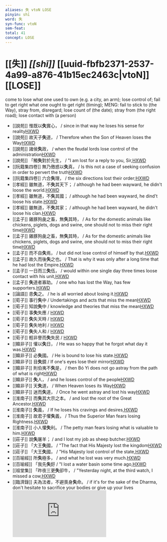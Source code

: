 ```yaml
---
aliases: 失 vtoN LOSE
pinyin: shī
word: 失
syn-func: vtoN
sem-feat: 
total: 41
concept: LOSE 
---
```

# [[失]] *[[shī]]*  [[uuid-fbfb2371-2537-4a99-a876-41b15ec2463c|vtoN]] [[LOSE]]
come to lose what one used to own (e.g. a city, an arm); lose control of; fail to get right what one ought to get right (timing); MENG: fail to stick to (the Way), stray from, disregard; lose count of (the date); stray from (the right road); lose contact with (a person)
 - [[說苑]] 惟既以**失**實心， / since in that way he loses his sense for reality[HXWD](https://hxwd.org/textview.html?location=CH1a0907_CHANT_001-42a.15)
 - [[說苑]] 故天子**失**道， / Therefore when the Son of Heaven loses the Way[HXWD](https://hxwd.org/textview.html?location=CH1a0907_CHANT_001-45a.5)
 - [[說苑]] 諸侯**失**政， / when the feudal lords lose control of the administration[HXWD](https://hxwd.org/textview.html?location=CH1a0907_CHANT_001-45a.7)
 - [[說苑]] 「觸**失**對於先生，
                     / "I am lost for a reply to you, Sir,[HXWD](https://hxwd.org/textview.html?location=CH1a0907_CHANT_002-5a.80)
 - [[阮籍集四卷]] 無乃徼惑以**失**真， / Is this not a case of seeking confusion in order to pervert the truth[HXWD](https://hxwd.org/textview.html?location=CH2b1558_CHANT_003-33a.37)
 - [[阮籍集四卷]] 六合**失**理， / the six directions lost their order;[HXWD](https://hxwd.org/textview.html?location=CH2b1558_CHANT_004-19a.26)
 - [[孝經]] 雖無道，不**失**其天下； / although he had been wayward, he didn't loose the world.[HXWD](https://hxwd.org/textview.html?location=KR1f0001_tls_015-1a.13)
 - [[孝經]] 雖無道，不**失**其國； / although he had been wayward, he dind't loose his state.[HXWD](https://hxwd.org/textview.html?location=KR1f0001_tls_015-1a.15)
 - [[孝經]] 雖無道，不**失**其家； / although he had been wayward, he didn't loose his clan.[HXWD](https://hxwd.org/textview.html?location=KR1f0001_tls_015-1a.17)
 - [[孟子]] 雞豚狗彘之畜，無**失**其時， / As for the domestic animals like chickens, piglets, dogs and swine, one should not to miss their right time[HXWD](https://hxwd.org/textview.html?location=KR1h0001_tls_001-10a.4)
 - [[孟子]] 雞豚狗彘之畜，無**失**其時， / As for the domestic animals like chickens, piglets, dogs and swine, one should not to miss their right time[HXWD](https://hxwd.org/textview.html?location=KR1h0001_tls_001-66a.6)
 - [[孟子]] 而不自**失**焉， / but did not lose control of himself by that.[HXWD](https://hxwd.org/textview.html?location=KR1h0001_tls_003-41a.31)
 - [[孟子]] 故久而後**失**之也。 / That is why it was only after a long time that he had lost the Empire.[HXWD](https://hxwd.org/textview.html?location=KR1h0001_tls_003-6a.15)
 - [[孟子]] 一日而三**失**伍， / would within one single day three times loose contact with his unit,[HXWD](https://hxwd.org/textview.html?location=KR1h0001_tls_004-16a.5)
 - [[孟子]] **失**道者寡助。 / one who has lost the Way, has few supporters.[HXWD](https://hxwd.org/textview.html?location=KR1h0001_tls_004-1a.24)
 - [[論語]] 患**失**之。 / he is all worried about losing it.[HXWD](https://hxwd.org/textview.html?location=KR1h0004_tls_017-27a.8)
 - [[荀子]] 事行**失**中 / Undertakings and acts that miss the mean[HXWD](https://hxwd.org/textview.html?location=KR3a0002_tls_008-6a.14)
 - [[荀子]] 知說**失**中 / knowledge and theories that miss the mean[HXWD](https://hxwd.org/textview.html?location=KR3a0002_tls_008-6a.16)
 - [[荀子]] 事**失**失應 / [HXWD](https://hxwd.org/textview.html?location=KR3a0002_tls_010-10a.38)
 - [[荀子]] **失**失天時 / [HXWD](https://hxwd.org/textview.html?location=KR3a0002_tls_010-10a.39)
 - [[荀子]] **失**失地利 / [HXWD](https://hxwd.org/textview.html?location=KR3a0002_tls_010-10a.40)
 - [[荀子]] **失**失人和 / [HXWD](https://hxwd.org/textview.html?location=KR3a0002_tls_010-10a.41)
 - [[荀子]] 輕非譽而**失**失民 / [HXWD](https://hxwd.org/textview.html?location=KR3a0002_tls_010-12a.16)
 - [[韓非子]] 懽以**失**日， / He was so happy that he forgot what day it was.[HXWD](https://hxwd.org/textview.html?location=KR3c0005_tls_022-58a.3)
 - [[韓非子]] 必**失**國。 / He is bound to lose his state.[HXWD](https://hxwd.org/textview.html?location=KR3c0005_tls_023-38a.4)
 - [[韓非子]] 目**失**鏡 / If one's eyes lose their mirror[HXWD](https://hxwd.org/textview.html?location=KR3c0005_tls_024-2a.2)
 - [[韓非子]] 則伯夷不**失**是， / then Bó Yí does not go astray from the path of what is right[HXWD](https://hxwd.org/textview.html?location=KR3c0005_tls_026-10a.3)
 - [[韓非子]] **失**人， / and he loses control of the people[HXWD](https://hxwd.org/textview.html?location=KR3c0005_tls_026-9a.3)
 - [[韓非子]] 天**失**道， / When Heaven loses its Way[HXWD](https://hxwd.org/textview.html?location=KR3c0005_tls_030-50a.2)
 - [[韓非子]] 迷而**失**道， / Once he went astray and lost his way[HXWD](https://hxwd.org/textview.html?location=KR3c0005_tls_033-32a.5)
 - [[淮南子]] 而**失**其大宗之本。
                     / and lost the root of the Great Ancestor.[HXWD](https://hxwd.org/textview.html?location=KR3j0010_tls_002-23a.69)
 - [[淮南子]] **失**義，
                     / If he loses his cravings and desires,[HXWD](https://hxwd.org/textview.html?location=KR3j0010_tls_010-3a.16)
 - [[淮南子]] 故君子懼**失**義，
                     / Thus the Superior Man fears losing Rightness.[HXWD](https://hxwd.org/textview.html?location=KR3j0010_tls_010-3a.21)
 - [[淮南子]] 小人懼**失**利。
                     / The petty man fears losing what is valuable to him.[HXWD](https://hxwd.org/textview.html?location=KR3j0010_tls_010-3a.22)
 - [[莊子]] 說**失**屠羊； / and I lost my job as sheep butcher.[HXWD](https://hxwd.org/textview.html?location=KR5c0126_tls_028-12a.10)
 - [[莊子]] 「大王**失**國， / "The fact that His Majesty lost the kingdom[HXWD](https://hxwd.org/textview.html?location=KR5c0126_tls_028-12a.17)
 - [[莊子]] 「大王**失**國， / "His Majesty lost control of the state,[HXWD](https://hxwd.org/textview.html?location=KR5c0126_tls_028-12a.9)
 - [[百喻經]] 所**失**極多， / and what he lost was very much.[HXWD](https://hxwd.org/textview.html?location=KR6b0066_T_001-0545b.65)
 - [[百喻經]] 「我先**失**釪 / "I lost a water basin some time ago,[HXWD](https://hxwd.org/textview.html?location=KR6b0066_T_001-0545c.31)
 - [[祖堂集]] 「昨夜三更**失**卻牛， / "Yesterday night, at the third watch, I missed a cow,[HXWD](https://hxwd.org/textview.html?location=KR6q0002_Yan_016-4113a.17)
 - [[臨濟錄]] 夫為法者，不避喪身**失**命。 / if it's for the sake of the Dharma, don't hesitate to sacrifice your bodies or give up your lives![HXWD](https://hxwd.org/textview.html?location=KR6q0053_T_001-0496c.90)